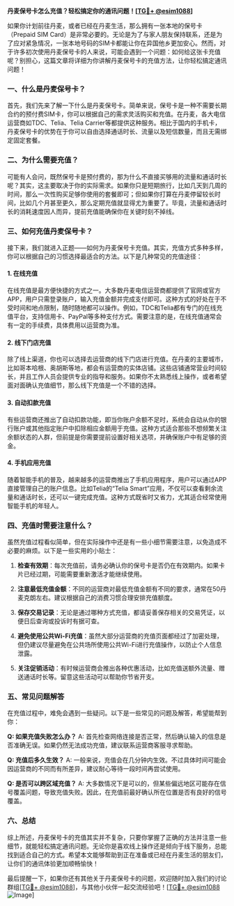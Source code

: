 **丹麦保号卡怎么充值？轻松搞定你的通讯问题！[[TG💪+ @esim1088](https://t.me/s/esim1088)]**

如果你计划前往丹麦，或者已经在丹麦生活，那么拥有一张本地的保号卡（Prepaid SIM Card）是非常必要的。无论是为了与家人朋友保持联系，还是为了应对紧急情况，一张本地号码的SIM卡都能让你在异国他乡更加安心。然而，对于许多初次使用丹麦保号卡的人来说，可能会遇到一个问题：如何给这张卡充值呢？别担心，这篇文章将详细为你讲解丹麦保号卡的充值方法，让你轻松搞定通讯问题！

### 一、什么是丹麦保号卡？

首先，我们先来了解一下什么是丹麦保号卡。简单来说，保号卡是一种不需要长期合约的预付费SIM卡，你可以根据自己的需求灵活购买和充值。在丹麦，各大电信运营商如TDC、Telia、Telia Carrier等都提供这种服务。相比于国内的手机卡，丹麦保号卡的优势在于你可以自由选择通话时长、流量以及短信数量，而且无需绑定固定套餐。

### 二、为什么需要充值？

可能有人会问，既然保号卡是预付费的，那为什么不直接买够用的流量和通话时长呢？其实，这主要取决于你的实际需求。如果你只是短期旅行，比如几天到几周的时间，那么一次性购买足够你使用的套餐即可；但如果你打算在丹麦停留较长时间，比如几个月甚至更久，那么定期充值就显得尤为重要了。毕竟，流量和通话时长的消耗速度因人而异，提前充值能确保你在关键时刻不掉线。

### 三、如何充值丹麦保号卡？

接下来，我们就进入正题——如何为丹麦保号卡充值。其实，充值方式多种多样，你可以根据自己的习惯选择最适合的方法。以下是几种常见的充值途径：

#### 1. 在线充值

在线充值是最方便快捷的方式之一。大多数丹麦电信运营商都提供了官网或官方APP，用户只需登录账户，输入充值金额并完成支付即可。这种方式的好处在于不受时间和地点限制，随时随地都可以操作。例如，TDC和Telia都有专门的在线充值平台，支持信用卡、PayPal等多种支付方式。需要注意的是，在线充值通常会有一定的手续费，具体费用以运营商为准。

#### 2. 线下门店充值

除了线上渠道，你也可以选择去运营商的线下门店进行充值。在丹麦的主要城市，比如哥本哈根、奥胡斯等地，都会有运营商的实体店铺。这些店铺通常营业时间较长，并且工作人员会提供专业的指导和服务。如果你不太熟悉线上操作，或者希望面对面确认充值细节，那么线下充值是一个不错的选择。

#### 3. 自动扣款充值

有些运营商还推出了自动扣款功能，即当你账户余额不足时，系统会自动从你的银行账户或其他指定账户中扣除相应金额用于充值。这种方式适合那些不想频繁关注余额状态的人群，但前提是你需要提前设置好相关选项，并确保账户中有足够的资金。

#### 4. 手机应用充值

随着智能手机的普及，越来越多的运营商推出了手机应用程序，用户可以通过APP直接管理自己的账户信息。比如Telia的“Telia Smart”应用，不仅可以查看剩余流量和通话时长，还可以一键完成充值。这种方式既省时又省力，尤其适合经常使用智能手机的年轻人。

### 四、充值时需要注意什么？

虽然充值过程看似简单，但在实际操作中还是有一些小细节需要注意，以免造成不必要的麻烦。以下是一些实用的小贴士：

1. **检查有效期**：每次充值前，请务必确认你的保号卡是否仍在有效期内。如果卡片已经过期，可能需要重新激活才能继续使用。
   
2. **注意最低充值金额**：不同的运营商对最低充值金额有不同的要求，通常在50丹麦克朗左右。建议根据自己的消费习惯合理安排充值额度。

3. **保存交易记录**：无论是通过哪种方式充值，都请妥善保存相关的交易凭证，以便日后查询或投诉时有据可查。

4. **避免使用公共Wi-Fi充值**：虽然大部分运营商的充值页面都经过了加密处理，但仍建议尽量避免在公共场所使用公共Wi-Fi进行充值操作，以防止个人信息泄露。

5. **关注促销活动**：有时候运营商会推出各种优惠活动，比如充值送额外流量、赠送通话时长等。留意这些活动可以帮助你节省开支。

### 五、常见问题解答

在充值过程中，难免会遇到一些疑问。以下是一些常见的问题及解答，希望能帮到你：

**Q: 如果充值失败怎么办？**
A: 首先检查网络连接是否正常，然后确认输入的信息是否准确无误。如果仍然无法成功充值，建议联系运营商客服寻求帮助。

**Q: 充值后多久生效？**
A: 一般来说，充值会在几分钟内生效。不过具体时间可能会因运营商的不同而有所差异，建议耐心等待一段时间再尝试使用。

**Q: 是否可以跨区域充值？**
A: 大多数情况下是可以的，但某些偏远地区可能存在信号覆盖问题，导致充值失败。因此，在充值前最好确认所在位置是否有良好的信号覆盖。

### 六、总结

综上所述，丹麦保号卡的充值其实并不复杂，只要你掌握了正确的方法并注意一些细节，就能轻松搞定通讯问题。无论你是喜欢线上操作还是倾向于线下服务，总能找到适合自己的方式。希望本文能够帮助到正在准备或已经在丹麦生活的朋友们，让你们的通讯体验更加顺畅愉快！

最后提醒一下，如果你还有其他关于丹麦保号卡的问题，欢迎随时加入我们的讨论群组[[TG💪+ @esim1088](https://t.me/s/esim1088)]，与其他小伙伴一起交流经验吧！[[TG💪+ @esim1088](https://t.me/s/esim1088) ![Image](https://i.postimg.cc/4NQfJmqS/Snipaste-2025-05-13-00-14-12.png)]